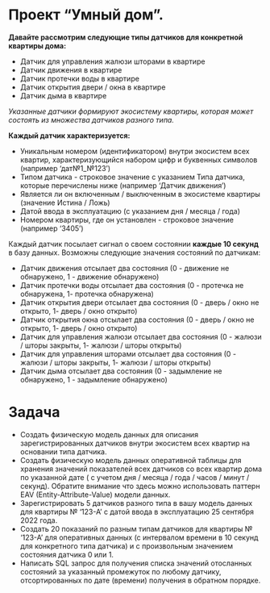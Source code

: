 # Проект “Умный дом”.

**Давайте рассмотрим следующие типы датчиков для конкретной квартиры дома:**

- Датчик для управления жалюзи шторами в квартире
- Датчик движения в квартире
- Датчик протечки воды в квартире
- Датчик открытия двери / окна в квартире
- Датчик дыма в квартире

*Указанные датчики формируют экосистему квартиры, которая может состоять из множества датчиков разного типа.*

**Каждый датчик характеризуется:**

- Уникальным номером (идентификатором) внутри экосистем всех квартир, характеризующийся набором цифр и буквенных символов (например ‘дат№1_№123’)
- Типом датчика - строковое значение с указанием Типа датчика, которые перечислены ниже (например ‘Датчик движения’)
- Является ли он включенным / выключенным в экосистеме квартиры (значение Истина / Ложь)
- Датой ввода в эксплуатацию (с указанием дня / месяца / года)
- Номером квартиры, где он установлен - строковое значение (например ‘3405’)

Каждый датчик посылает сигнал о своем состоянии **каждые 10 секунд** в базу данных. Возможны следующие значения состояний по датчикам:

- Датчик движения отсылает два состояния (0 - движение не обнаружено, 1 - движение обнаружено)
- Датчик протечки воды отсылает два состояния (0 - протечка не обнаружена, 1- протечка обнаружена)
- Датчик открытия двери отсылает два состояния (0 - дверь / окно не открыто, 1- дверь / окно открыто)
- Датчик открытия окна отсылает два состояния (0 - дверь / окно не открыто, 1- дверь / окно открыто)
- Датчик для управления жалюзи отсылает два состояния (0 - жалюзи / шторы закрыты, 1- жалюзи / шторы открыты)
- Датчик для управления шторами отсылает два состояния (0 - жалюзи / шторы закрыты, 1- жалюзи / шторы открыты)
- Датчик дыма отсылает два состояния (0 - задымление не обнаружено, 1 - задымление обнаружено)

# Задача
- Создать физическую модель данных для описания зарегистрированных датчиков внутри экосистем всех квартир на основании типа датчика.
- Создать физическую модель данных оперативной таблицы для хранения значений показателей всех датчиков со всех квартир дома по указанной дате ( с учетом дня / месяца / года / часов / минут / секунд). Обратите внимание что здесь можно использовать паттерн EAV (Entity-Attribute-Value) модели данных.
- Зарегистрировать 5 датчиков разного типа в вашу модель данных для квартиры № ‘123-А’ с датой ввода в эксплуатацию 25 сентября 2022 года.
- Создать 20 показаний по разным типам датчиков для квартиры № ‘123-А’ для оперативных данных (с интервалом времени в 10 секунд для конкретного типа датчика) и с произвольным значением состояния датчика 0 или 1.
- Написать SQL запрос для получения списка значений отосланных состояний за указанный промежуток по любому датчику, отсортированных по дате (времени) получения в обратном порядке.
